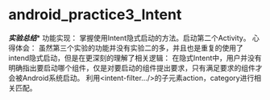 # android_practice3_Intent
*********实验总结**********
功能实现：
掌握使用Intent隐式启动的方法。启动第二个Activity。
心得体会：
虽然第三个实验的功能并没有实验二的多，并且也是重复的使用了intend隐式启动，但是在更深刻的理解了相关逻辑：
在隐式Intent中，用户并没有明确指出要启动哪个组件，仅是对要启动的组件提出要求，只有满足要求的组件才会被Android系统启动。
利用<intent-filter…/>的子元素action，category进行相关匹配。

